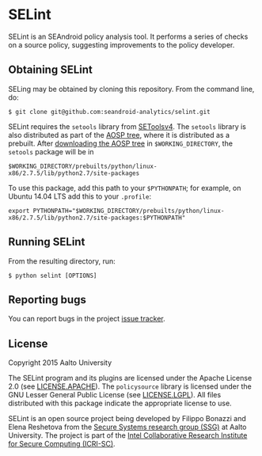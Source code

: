 # SELint
SELint is an SEAndroid policy analysis tool. It performs a series of checks on a source policy, suggesting improvements to the policy developer.

## Obtaining SELint
SELing may be obtained by cloning this repository. From the command line, do:

```
$ git clone git@github.com:seandroid-analytics/selint.git
```

SELint requires the `setools` library from [SEToolsv4](https://github.com/TresysTechnology/setools).
The `setools` library is also distributed as part of the [AOSP tree](https://source.android.com/source/index.html), where it is distributed as a prebuilt. After [downloading the AOSP tree](https://source.android.com/source/downloading.html) in `$WORKING_DIRECTORY`, the `setools` package will be in
```
$WORKING_DIRECTORY/prebuilts/python/linux-x86/2.7.5/lib/python2.7/site-packages
```
To use this package, add this path to your `$PYTHONPATH`; for example, on Ubuntu 14.04 LTS add this to your `.profile`:
```
export PYTHONPATH="$WORKING_DIRECTORY/prebuilts/python/linux-x86/2.7.5/lib/python2.7/site-packages:$PYTHONPATH"
```

## Running SELint
From the resulting directory, run:
```
$ python selint [OPTIONS]
```

## Reporting bugs
You can report bugs in the project [issue tracker](https://github.com/seandroid-analytics/selint/issues).

## License
Copyright 2015 Aalto University

The SELint program and its plugins are licensed under the Apache License 2.0 (see [LICENSE.APACHE](LICENSE.APACHE)). The `policysource` library is licensed under the GNU Lesser General Public License (see [LICENSE.LGPL](LICENSE.LGPL)). All files distributed with this package indicate the appropriate license to use.

SELint is an open source project being developed by Filippo Bonazzi and Elena Reshetova from the [Secure Systems research group (SSG)](http://cs.aalto.fi/en/research/distributed_systems-mobile_computing_and_security/secure_systems) at Aalto University. The project is part of the [Intel Collaborative Research Institute for Secure Computing (ICRI-SC)](http://www.icri-sc.org).
